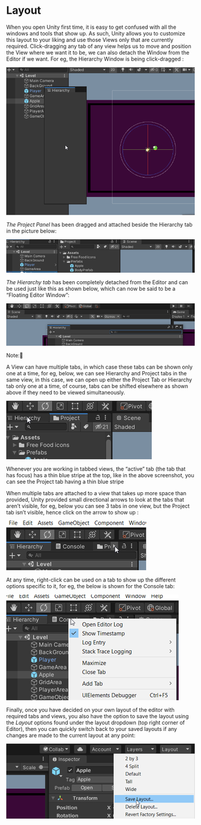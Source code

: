 # Layout

When you open Unity first time, it is easy to get confused with all the windows and tools that show up. As such, Unity allows you to customize this layout to your liking and use those Views only that are currently required. Click-dragging any tab of any view helps us to move and position the View where we want it to be, we can also detach the Window from the Editor if we want. For eg, the Hierarchy Window is being click-dragged :

![Hierarchy_move](./Images/Hierarchy_move.png)

*The Project Panel* has been dragged and attached beside the Hierarchy tab in the picture below: 

![Project_move](./Images/Project_move.png)

*The Hierarchy tab* has been completely detached from the Editor and can be used just like this as shown below, which can now be said to be a “Floating Editor Window”: 

![Detach_hierarchy](./Images/Detach_hierarchy.png)

Note:🔴

A View can have multiple tabs, in which case these tabs can be shown only one at a time, for eg, below, we can see Hierarchy and Project tabs in the same view, in this case, we can open up either the Project Tab or Hierarchy tab only one at a time, of course, tabs can be shifted elsewhere as shown above if they need to be viewed simultaneously.
    
![Alternate_tab](./Images/Alternate_tab.png)
    
 Whenever you are working in tabbed views, the “active” tab (the tab that has focus) has a thin blue stripe at the top, like in the above screenshot, you can see the Project tab having a thin blue stripe

 When multiple tabs are attached to a view that takes up more space than provided, Unity provided small directional arrows to look at the tabs that aren’t visible, for eg, below you can see 3 tabs in one view, but the Project tab isn’t visible, hence click on the arrow to show up :
    
    
![more tabs](./Images/moretabs.png)
    

At any time, right-click can be used on a tab to show up the different options specific to it, for eg, the below is shown for the Console tab:
    
    
![right-Click](./Images/right-Click.png)
    

Finally, once you have decided on your own layout of the editor with required tabs and views, you also have the option to save the layout using the *Layout* options found under the layout dropdown (top right corner of Editor), then you can quickly switch back to your saved layouts if any changes are made to the current layout at any point:
    
![layout_save](./Images/layout_save.png)
    


